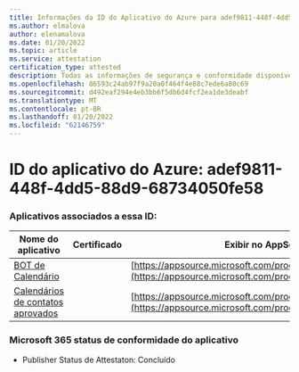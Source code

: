 ```yaml
---
title: Informações da ID do Aplicativo do Azure para adef9811-448f-4dd5-88d9-68734050fe58
ms.author: elmalova
author: elenamalova
ms.date: 01/20/2022
ms.topic: article
ms.service: attestation
certification_type: attested
description: Todas as informações de segurança e conformidade disponíveis para adef9811-448f-4dd5-88d9-68734050fe58.
ms.openlocfilehash: 86593c24ab97f9a20a0f464f4e88c7ede6a80c69
ms.sourcegitcommit: d492eaf294e4eb3bb6f5db6d4fcf2ea1de3deabf
ms.translationtype: MT
ms.contentlocale: pt-BR
ms.lasthandoff: 01/20/2022
ms.locfileid: "62146759"
---
```

# <a name="azure-app-id-adef9811-448f-4dd5-88d9-68734050fe58"></a>ID do aplicativo do Azure: adef9811-448f-4dd5-88d9-68734050fe58


### <a name="apps-associated-with-this-id"></a>Aplicativos associados a essa ID:
| **Nome do aplicativo** | **Certificado** | **Exibir no AppSource** |
|--------------|---------------|-----------------------|
| [BOT de Calendário](https://docs.microsoft.com/microsoft-365-app-certification/forward/WA104381271) |  | [https://appsource.microsoft.com/product/office/WA104381271](https://appsource.microsoft.com/product/office/WA104381271) |
| [Calendários de contatos aprovados](https://docs.microsoft.com/microsoft-365-app-certification/forward/WA104380294) |  | [https://appsource.microsoft.com/product/office/WA104380294](https://appsource.microsoft.com/product/office/WA104380294) |

### <a name="microsoft-365-app-compliance-status"></a>Microsoft 365 status de conformidade do aplicativo
- Publisher Status de Attestaton: Concluído
